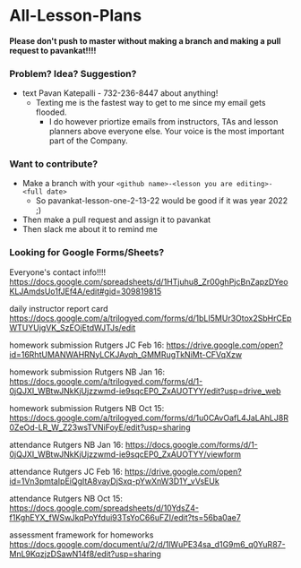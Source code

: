 # All-Lesson-Plans

#### Please don't push to master without making a branch and making a pull request to pavankat!!!!

### Problem? Idea? Suggestion?
* text Pavan Katepalli - 732-236-8447 about anything! 
  + Texting me is the fastest way to get to me since my email gets flooded. 
    + I do however priortize emails from instructors, TAs and lesson planners above everyone else. Your voice is the most important part of the Company.

### Want to contribute?

* Make a branch with your ```<github name>-<lesson you are editing>-<full date>```
  + So pavankat-lesson-one-2-13-22 would be good if it was year 2022 ;)
* Then make a pull request and assign it to pavankat
* Then slack me about it to remind me

### Looking for Google Forms/Sheets?

Everyone's contact info!!!!
https://docs.google.com/spreadsheets/d/1HTjuhu8_Zr00ghPjcBnZapzDYeoKLJAmdsUo1fJEf4A/edit#gid=309819815

daily instructor report card
https://docs.google.com/a/trilogyed.com/forms/d/1bLI5MUr3Otox2SbHrCEpWTUYUjgVK_SzEOjEtdWJTJs/edit

homework submission Rutgers JC Feb 16:
https://drive.google.com/open?id=16RhtUMANWAHRNyLCKJAyqh_GMMRugTkNiMt-CFVqXzw

homework submission Rutgers NB Jan 16:
https://docs.google.com/a/trilogyed.com/forms/d/1-0jQJXI_WBtwJNkKjUjzzwmd-ie9sqcEP0_ZxAUOTYY/edit?usp=drive_web

homework submission Rutgers NB Oct 15:
https://docs.google.com/a/trilogyed.com/forms/d/1u0CAvOafL4JaLAhLJ8R0ZeOd-LR_W_Z23wsTVNiFoyE/edit?usp=sharing

attendance Rutgers NB Jan 16:
https://docs.google.com/forms/d/1-0jQJXI_WBtwJNkKjUjzzwmd-ie9sqcEP0_ZxAUOTYY/viewform

attendance Rutgers JC Feb 16:
https://drive.google.com/open?id=1Vn3pmtaIpEiQgItA8vayDjSxq-pYwXnW3D1Y_vVsEUk

attendance Rutgers NB Oct 15:
https://docs.google.com/spreadsheets/d/10YdsZ4-f1KghEYX_fWSwJkqPoYfdui93TsYoC66uFZI/edit?ts=56ba0ae7

assessment framework for homeworks
https://docs.google.com/document/u/2/d/1lWuPE34sa_d1G9m6_q0YuR87-MnL9KqzjzDSawN14f8/edit?usp=sharing
